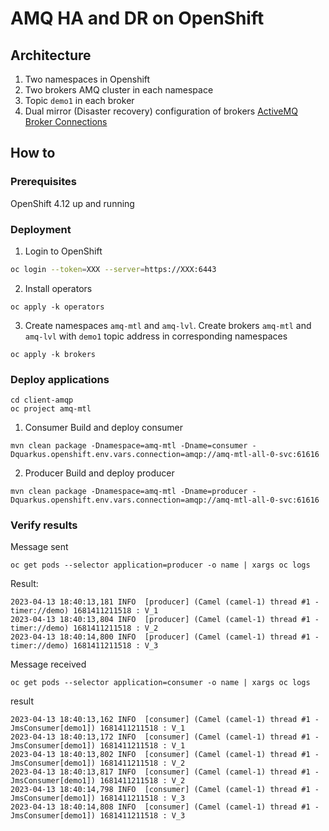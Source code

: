 # AMQ HA and DR on OpenShift

## Architecture

1. Two namespaces in Openshift
2. Two brokers AMQ cluster in each namespace
4. Topic `demo1` in each broker
5. Dual mirror (Disaster recovery) configuration of brokers [ActiveMQ Broker Connections](https://activemq.apache.org/components/artemis/documentation/latest/amqp-broker-connections.html#mirror)


## How to
### Prerequisites
OpenShift 4.12 up and running

### Deployment
1. Login to OpenShift
```bash
oc login --token=XXX --server=https://XXX:6443
```
2. Install operators
```
oc apply -k operators
```
3. Create namespaces `amq-mtl` and `amq-lvl`. Create brokers `amq-mtl` and `amq-lvl` with `demo1` topic address in corresponding namespaces 
```
oc apply -k brokers
```
### Deploy applications
```
cd client-amqp
oc project amq-mtl
```
1. Consumer
Build and deploy consumer
```
mvn clean package -Dnamespace=amq-mtl -Dname=consumer -Dquarkus.openshift.env.vars.connection=amqp://amq-mtl-all-0-svc:61616
```
2. Producer
Build and deploy producer
```
mvn clean package -Dnamespace=amq-mtl -Dname=producer -Dquarkus.openshift.env.vars.connection=amqp://amq-mtl-all-0-svc:61616
```
### Verify results
Message sent
```
oc get pods --selector application=producer -o name | xargs oc logs
```
Result:
```
2023-04-13 18:40:13,181 INFO  [producer] (Camel (camel-1) thread #1 - timer://demo) 1681411211518 : V_1
2023-04-13 18:40:13,804 INFO  [producer] (Camel (camel-1) thread #1 - timer://demo) 1681411211518 : V_2
2023-04-13 18:40:14,800 INFO  [producer] (Camel (camel-1) thread #1 - timer://demo) 1681411211518 : V_3
```

Message received
```
oc get pods --selector application=consumer -o name | xargs oc logs
```
result
```
2023-04-13 18:40:13,162 INFO  [consumer] (Camel (camel-1) thread #1 - JmsConsumer[demo1]) 1681411211518 : V_1
2023-04-13 18:40:13,172 INFO  [consumer] (Camel (camel-1) thread #1 - JmsConsumer[demo1]) 1681411211518 : V_1
2023-04-13 18:40:13,802 INFO  [consumer] (Camel (camel-1) thread #1 - JmsConsumer[demo1]) 1681411211518 : V_2
2023-04-13 18:40:13,817 INFO  [consumer] (Camel (camel-1) thread #1 - JmsConsumer[demo1]) 1681411211518 : V_2
2023-04-13 18:40:14,798 INFO  [consumer] (Camel (camel-1) thread #1 - JmsConsumer[demo1]) 1681411211518 : V_3
2023-04-13 18:40:14,808 INFO  [consumer] (Camel (camel-1) thread #1 - JmsConsumer[demo1]) 1681411211518 : V_3
```
